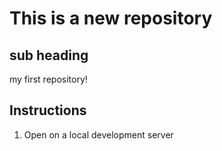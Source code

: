 # This is a new repository

## sub heading

my first repository!

## Instructions

1. Open on a local development server
